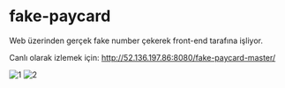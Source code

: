 # fake-paycard

Web üzerinden gerçek fake number çekerek front-end tarafına işliyor.

Canlı olarak izlemek için: http://52.136.197.86:8080/fake-paycard-master/

![1](https://i.hizliresim.com/bvm5DG.png)
![2](https://i.hizliresim.com/dLm537.png)
